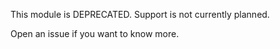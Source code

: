 This module is DEPRECATED. Support is not currently planned.

Open an issue if you want to know more. 
